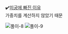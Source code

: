 ✔️[미궁에 빠진 이유](https://jjangsungwon.tistory.com/76)
<br/>
가중치를 계산하지 않았기 때문


![풀이-8](https://user-images.githubusercontent.com/78200124/227781749-c20b4e0c-db10-4112-8c3e-685306d12ac9.jpg)
![풀이-9](https://user-images.githubusercontent.com/78200124/227782071-dd8f6d61-34dc-4121-b1b9-6ca147ee9d74.jpg)